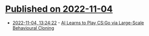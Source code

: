 # [Published on 2022-11-04](index.md)

* [2022-11-04, 13:24:22](https://news.ycombinator.com/item?id=33466255) - [AI Learns to Play CS:Go via Large-Scale Behavioural Cloning](https://arxiv.org/abs/2104.04258)
